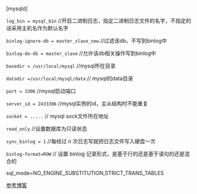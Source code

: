 [mysqld]

`log_bin = mysql_bin`  //开启二进制日志，指定二进制日志文件的名字，不指定的话采用主机名作为默认名字

`binlog-ignore-db = master_slave_new` //过滤该db，不写到binlog中

`binlog-do-db = master_slave` //允许该db相关操作写到binlog中

`basedir = /usr/local/mysql` //mysql所在目录

`datadir =/usr/local/mysql/data` // mysql的data目录

`port = 3306` //mysql启动端口

`server_id = 2433306` //mysql实例的id，主从结构时不能重复

`socket = .....` // mysql sock文件所在地址

`read_only` //设置数据库为只读状态

`sync_binlog = 1` //每经过 n 次日志写就把日志文件写入硬盘一次

`binlog-format=ROW` // 设置 binlog 记录形式，是基于行的还是基于语句的还是混合的




sql_mode=NO_ENGINE_SUBSTITUTION,STRICT_TRANS_TABLES


[参考博客](http://www.cnblogs.com/toby/articles/2198697.html)

